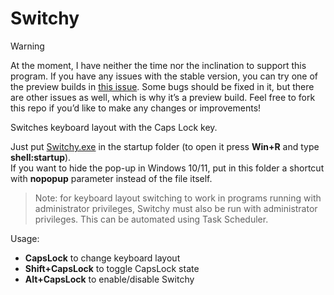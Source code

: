 # Switchy

> [!WARNING]
> At the moment, I have neither the time nor the inclination to support this program. If you have any issues with the stable version, you can try one of the preview builds in [this issue](https://github.com/erryox/Switchy/issues/14). Some bugs should be fixed in it, but there are other issues as well, which is why it’s a preview build. Feel free to fork this repo if you’d like to make any changes or improvements!

Switches keyboard layout with the Caps Lock key.

Just put [Switchy.exe](https://github.com/erryox/Switchy/releases/latest) in the startup folder (to open it press **Win+R** and type **shell:startup**).  
If you want to hide the pop-up in Windows 10/11, put in this folder a shortcut with **nopopup** parameter instead of the file itself.

> Note: for keyboard layout switching to work in programs running with administrator privileges, Switchy must also be run with administrator privileges. This can be automated using Task Scheduler.

Usage:
* **CapsLock** to change keyboard layout  
* **Shift+CapsLock** to toggle CapsLock state
* **Alt+CapsLock** to enable/disable Switchy
